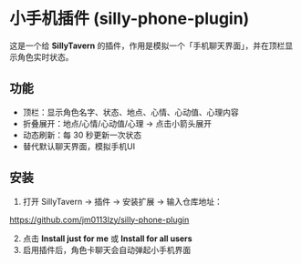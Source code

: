 # 小手机插件 (silly-phone-plugin)

这是一个给 **SillyTavern** 的插件，作用是模拟一个「手机聊天界面」，并在顶栏显示角色实时状态。

## 功能
- 顶栏：显示角色名字、状态、地点、心情、心动值、心理内容
- 折叠展开：地点/心情/心动值/心理 → 点击小箭头展开
- 动态刷新：每 30 秒更新一次状态
- 替代默认聊天界面，模拟手机UI

## 安装
1. 打开 SillyTavern → 插件 → 安装扩展 → 输入仓库地址：

https://github.com/jm0113lzy/silly-phone-plugin

2. 点击 **Install just for me** 或 **Install for all users**
3. 启用插件后，角色卡聊天会自动弹起小手机界面
